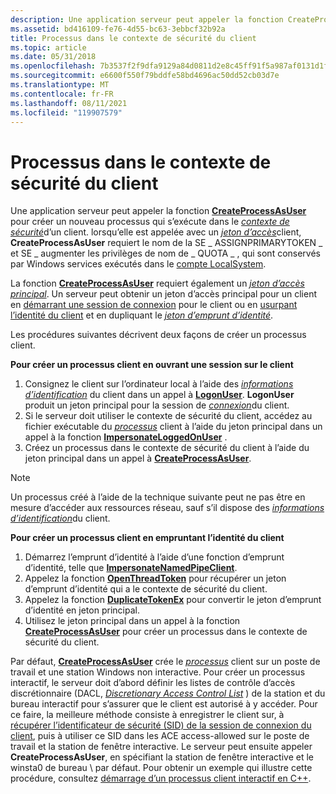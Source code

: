 ```yaml
---
description: Une application serveur peut appeler la fonction CreateProcessAsUser pour créer un nouveau processus qui s’exécute dans un contexte de sécurité clients.
ms.assetid: bd416109-fe76-4d55-bc63-3ebbcf32b92a
title: Processus dans le contexte de sécurité du client
ms.topic: article
ms.date: 05/31/2018
ms.openlocfilehash: 7b3537f2f9dfa9129a84d0811d2e8c45ff91f5a987af0131d1f65ceedda6103d
ms.sourcegitcommit: e6600f550f79bddfe58bd4696ac50dd52cb03d7e
ms.translationtype: MT
ms.contentlocale: fr-FR
ms.lasthandoff: 08/11/2021
ms.locfileid: "119907579"
---
```

# <a name="processes-in-the-client-security-context"></a>Processus dans le contexte de sécurité du client

Une application serveur peut appeler la fonction [**CreateProcessAsUser**](/windows/desktop/api/processthreadsapi/nf-processthreadsapi-createprocessasusera) pour créer un nouveau processus qui s’exécute dans le [*contexte de sécurité*](/windows/desktop/SecGloss/s-gly)d’un client. lorsqu’elle est appelée avec un [*jeton d’accès*](/windows/desktop/SecGloss/a-gly)client, **CreateProcessAsUser** requiert le nom de la SE \_ ASSIGNPRIMARYTOKEN \_ et SE \_ augmenter les privilèges de nom de \_ QUOTA \_ , qui sont conservés par Windows services exécutés dans le [compte LocalSystem](/windows/desktop/Services/localsystem-account).

La fonction [**CreateProcessAsUser**](/windows/desktop/api/processthreadsapi/nf-processthreadsapi-createprocessasusera) requiert également un [*jeton d’accès principal*](/windows/desktop/SecGloss/p-gly). Un serveur peut obtenir un jeton d’accès principal pour un client en [démarrant une session de connexion](client-logon-sessions.md) pour le client ou en [usurpant l’identité du client](client-impersonation.md) et en dupliquant le [*jeton d’emprunt d’identité*](/windows/desktop/SecGloss/i-gly).

Les procédures suivantes décrivent deux façons de créer un processus client.

**Pour créer un processus client en ouvrant une session sur le client**

1.  Consignez le client sur l’ordinateur local à l’aide des [*informations d’identification*](/windows/desktop/SecGloss/c-gly) du client dans un appel à [**LogonUser**](/windows/desktop/api/winbase/nf-winbase-logonusera). **LogonUser** produit un jeton principal pour la session de [*connexion*](/windows/desktop/SecGloss/l-gly)du client.
2.  Si le serveur doit utiliser le contexte de sécurité du client, accédez au fichier exécutable du [*processus*](/windows/desktop/SecGloss/p-gly) client à l’aide du jeton principal dans un appel à la fonction [**ImpersonateLoggedOnUser**](/windows/win32/api/securitybaseapi/nf-securitybaseapi-impersonateloggedonuser) .
3.  Créez un processus dans le contexte de sécurité du client à l’aide du jeton principal dans un appel à [**CreateProcessAsUser**](/windows/desktop/api/processthreadsapi/nf-processthreadsapi-createprocessasusera).

> [!Note]  
> Un processus créé à l’aide de la technique suivante peut ne pas être en mesure d’accéder aux ressources réseau, sauf s’il dispose des [*informations d’identification*](/windows/desktop/SecGloss/c-gly)du client.

 

**Pour créer un processus client en empruntant l’identité du client**

1.  Démarrez l’emprunt d’identité à l’aide d’une fonction d’emprunt d’identité, telle que [**ImpersonateNamedPipeClient**](/windows/win32/api/namedpipeapi/nf-namedpipeapi-impersonatenamedpipeclient).
2.  Appelez la fonction [**OpenThreadToken**](/windows/win32/api/processthreadsapi/nf-processthreadsapi-openthreadtoken) pour récupérer un jeton d’emprunt d’identité qui a le contexte de sécurité du client.
3.  Appelez la fonction [**DuplicateTokenEx**](/windows/win32/api/securitybaseapi/nf-securitybaseapi-duplicatetokenex) pour convertir le jeton d’emprunt d’identité en jeton principal.
4.  Utilisez le jeton principal dans un appel à la fonction [**CreateProcessAsUser**](/windows/desktop/api/processthreadsapi/nf-processthreadsapi-createprocessasusera) pour créer un processus dans le contexte de sécurité du client.

Par défaut, [**CreateProcessAsUser**](/windows/desktop/api/processthreadsapi/nf-processthreadsapi-createprocessasusera) crée le [*processus*](/windows/desktop/SecGloss/p-gly) client sur un poste de travail et une station Windows non interactive. Pour créer un processus interactif, le serveur doit d’abord définir les listes de contrôle d’accès discrétionnaire (DACL, [*Discretionary Access Control List*](/windows/desktop/SecGloss/d-gly) ) de la station et du bureau interactif pour s’assurer que le client est autorisé à y accéder. Pour ce faire, la meilleure méthode consiste à enregistrer le client sur, à [récupérer l’identificateur de sécurité (SID) de la session de connexion du client](/previous-versions//aa446670(v=vs.85)), puis à utiliser ce SID dans les ACE access-allowed sur le poste de travail et la station de fenêtre interactive. Le serveur peut ensuite appeler **CreateProcessAsUser**, en spécifiant la station de fenêtre interactive et le winsta0 de bureau \\ par défaut. Pour obtenir un exemple qui illustre cette procédure, consultez [démarrage d’un processus client interactif en C++](/previous-versions//aa379608(v=vs.85)).

 

 
